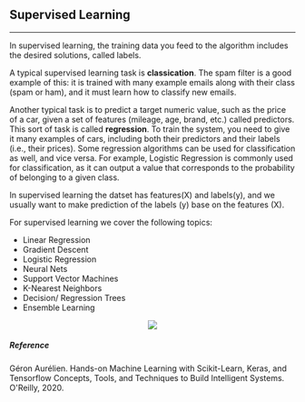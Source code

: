 ## Supervised Learning
------------------------
 In supervised learning, the training data you feed to the algorithm includes the desired solutions, called labels.   

A typical supervised learning task is **classication**. The spam filter is a good example of this: it is trained with many example emails along with their class (spam or ham),
and it must learn how to classify new emails.  

Another typical task is to predict a target numeric value, such as the price of a car, given a set of features (mileage, age, brand, etc.) called predictors. This sort of task is
called **regression**. To train the system, you need to give it many examples of cars, including both their predictors and their labels (i.e., their prices). Some regression algorithms can be used for classification as well, and vice versa. For example, Logistic Regression is commonly used for classification, as it can output a value that corresponds to the probability of belonging to a given class.    

In supervised learning the datset has features(X) and labels(y), and we usually want to make prediction of the labels (y) base on the features (X).

For supervised learning we cover the following topics:  
* Linear Regression
* Gradient Descent
* Logistic Regression
* Neural Nets
* Support Vector Machines
* K-Nearest Neighbors
* Decision/ Regression Trees
* Ensemble Learning 

<p align="center">
  <img src="https://www.mathworks.com/help/stats/machinelearningtypes.jpg"100"/>
</p>
                                                                              
                                                                              
##### Reference
Géron Aurélien. Hands-on Machine Learning with Scikit-Learn, Keras, and Tensorflow Concepts, Tools, and Techniques to Build Intelligent Systems. O'Reilly, 2020.                                                                            
                                                                              
